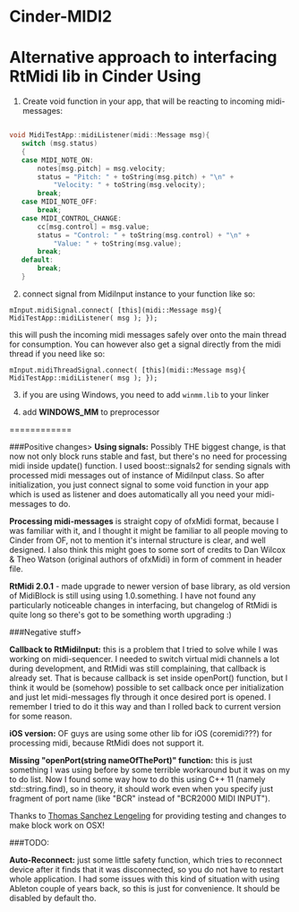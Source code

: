 Cinder-MIDI2
============

Alternative approach to interfacing RtMidi lib in Cinder
Using
============
 
1. Create void function in your app, that will be reacting to incoming midi-messages:

 ```cpp
 
 void MidiTestApp::midiListener(midi::Message msg){
	switch (msg.status)
	{
	case MIDI_NOTE_ON:
		notes[msg.pitch] = msg.velocity;
		status = "Pitch: " + toString(msg.pitch) + "\n" + 
			"Velocity: " + toString(msg.velocity);
		break;
	case MIDI_NOTE_OFF:
		break;
	case MIDI_CONTROL_CHANGE:
		cc[msg.control] = msg.value;
		status = "Control: " + toString(msg.control) + "\n" + 
			"Value: " + toString(msg.value);
		break;
	default:
		break;
	}
 ```

2. connect signal from MidiInput instance to your function like so:

 ```mInput.midiSignal.connect( [this](midi::Message msg){ MidiTestApp::midiListener( msg ); }); ```

 this will push the incoming midi messages safely over onto the main thread for consumption. You can however also get a signal directly from the midi thread if you need like so: 

 ```mInput.midiThreadSignal.connect( [this](midi::Message msg){ MidiTestApp::midiListener( msg ); }); ```

3. if you are using Windows, you need to add ```winmm.lib``` to your linker

4. add __WINDOWS_MM__ to preprocessor

============


###Positive changes>
**Using signals:** Possibly THE biggest change, is that now not only block runs stable and fast, but there's no need for processing midi inside update() function. I used boost::signals2 for sending signals with processed midi messages out of instance of MidiInput class. So after initialization, you just connect signal to some void function in your app which is used as listener and does automatically all you need your midi-messages to do.

**Processing midi-messages** is straight copy of ofxMidi format, because I was familiar with it, and I thought it might be familiar to all people moving to Cinder from OF, not to mention it's internal structure is clear, and well designed. I also think this might goes to some sort of credits to Dan Wilcox & Theo Watson (original authors of ofxMidi) in form of comment in header file.

**RtMidi 2.0.1** - made upgrade to newer version of base library, as old version of MidiBlock is still using using 1.0.something. I have not found any particularly noticeable changes in interfacing, but changelog of RtMidi is quite long so there's got to be something worth upgrading :)

###Negative stuff>

**Callback to RtMidiInput:** this is a problem that I tried to solve while I was working on midi-sequencer. I needed to switch virtual midi channels a lot during development, and RtMidi was still complaining, that callback is already set. That is because callback is set inside openPort() function, but I think it would be (somehow) possible to set callback once per initialization and just let midi-messages fly through it once desired port is opened. I remember I tried to do it this way and than I rolled back to current version for some reason.



**iOS version:** OF guys are using some other lib for iOS (coremidi???) for processing midi, because RtMidi does not support it. 

**Missing "openPort(string nameOfThePort)" function:** this is just something I was using before by some terrible workaround but it was on my to do list. Now I found some way how to do this using C++ 11 (namely std::string.find), so in theory, it should work even when you specify just fragment of port name (like "BCR" instead of "BCR2000 MIDI INPUT").


Thanks to [Thomas Sanchez Lengeling](https://github.com/ThomasLengeling) for providing testing and changes to make block work on OSX!

###TODO:

**Auto-Reconnect:** just some little safety function, which tries to reconnect device after it finds that it was disconnected, so you do not have to restart whole application. I had some issues with this kind of situation with using Ableton couple of years back, so this is just for convenience. It should be disabled by default tho. 
